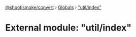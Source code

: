 [@shootismoke/convert](../README.md) › [Globals](../globals.md) › ["util/index"](_util_index_.md)

# External module: "util/index"


